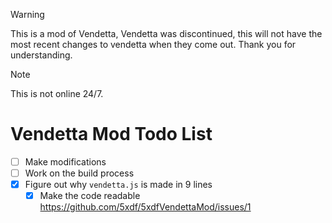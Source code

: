 > [!WARNING]  
> This is a mod of Vendetta, Vendetta was discontinued, this will not have the most recent changes to vendetta when they come out. Thank you for understanding.

> [!NOTE]
> This is not online 24/7.
# Vendetta Mod Todo List

- [ ] Make modifications
- [ ] Work on the build process
- [x] Figure out why `vendetta.js` is made in 9 lines
    - [x] Make the code readable https://github.com/5xdf/5xdfVendettaMod/issues/1